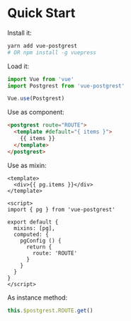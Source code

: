 # Quick Start

Install it:

``` bash
yarn add vue-postgrest
# OR npm install -g vuepress
```

Load it:

``` javascript
import Vue from 'vue'
import Postgrest from 'vue-postgrest'

Vue.use(Postgrest)
```

Use as component:

``` html
<postgrest route="ROUTE">
  <template #default="{ items }">
    {{ items }}
  </template>
</postgrest>
```

Use as mixin:

``` vue
<template>
  <div>{{ pg.items }}</div>
</template>

<script>
import { pg } from 'vue-postgrest'

export default {
  mixins: [pg],
  computed: {
    pgConfig () {
      return {
        route: 'ROUTE'
      }
    }
  }
}
</script>
```

As instance method:

``` javascript
this.$postgrest.ROUTE.get()
```